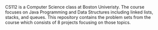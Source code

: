 CS112 is a Computer Science class at Boston Univeristy. The course focuses on Java Programming and Data Structures including linked lists, stacks, and queues. This repository contains the problem sets from the course which consists of 8 projects focusing on those topics. 